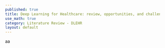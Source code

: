 ```yaml
---
published: true
title: Deep Learning for Healthcare: review, opportunities, and challenges
use_math: true
category: Literature Review - DLEHR
layout: default
---
```


aa
